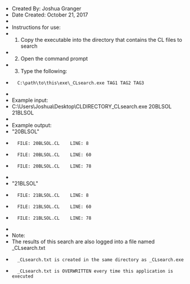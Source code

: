 * Created By:       Joshua Granger
* Date Created:     October 21, 2017
* 
* Instructions for use:
*   1. Copy the executable into the directory that contains the CL files to search
*   2. Open the command prompt
*   3. Type the following:
*       C:\path\to\this\exe\_CLsearch.exe TAG1 TAG2 TAG3
*       
* Example input:
*   C:\Users\Joshua\Desktop\CLDIRECTORY\_CLsearch.exe 20BLSOL 21BLSOL
*   
* Example output:
*   "20BLSOL"
*       FILE: 20BLSOL.CL    LINE: 8
*       FILE: 20BLSOL.CL    LINE: 60
*       FILE: 20BLSOL.CL    LINE: 78
*          
*   "21BLSOL"
*       FILE: 21BLSOL.CL    LINE: 8
*       FILE: 21BLSOL.CL    LINE: 60
*       FILE: 21BLSOL.CL    LINE: 78
*          
* Note:
*   The results of this search are also logged into a file named _CLsearch.txt
*       _CLsearch.txt is created in the same directory as _CLsearch.exe
*       _CLsearch.txt is OVERWRITTEN every time this application is executed
